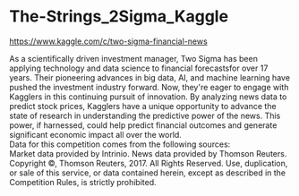 # The-Strings_2Sigma_Kaggle
https://www.kaggle.com/c/two-sigma-financial-news


As a scientifically driven investment manager, Two Sigma has been applying technology and data science to financial forecastsfor over 17 years.
Their pioneering advances in big data, AI, and machine learning have pushed the investment industry forward.
Now, they're eager to engage with Kagglers in this continuing pursuit of innovation. 
By analyzing news data to predict stock prices, Kagglers have a unique opportunity to advance the state of research in understanding the predictive 
power of the news. 
This power, if harnessed, could help predict financial outcomes and generate significant economic impact all over the world.  
Data for this competition comes from the following sources:  
Market data provided by Intrinio. 
News data provided by Thomson Reuters. Copyright ©, Thomson Reuters, 2017. 
All Rights Reserved. Use, duplication, or sale of this service, or data contained herein, except as described in the Competition Rules, 
is strictly prohibited.
